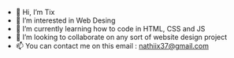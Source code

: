 - 👋 Hi, I’m Tix
- 👀 I’m interested in Web Desing
- 🌱 I’m currently learning how to code in HTML, CSS and JS
- 💞️ I’m looking to collaborate on any sort of website design project
- 📫 You can contact me on this email : nathiix37@gmail.com

<!---
EzCoinss/EzCoinss is a ✨ special ✨ repository because its `README.md` (this file) appears on your GitHub profile.
You can click the Preview link to take a look at your changes.
--->
